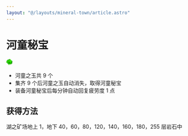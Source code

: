 ```yaml
---
layout: "@/layouts/mineral-town/article.astro"
---
```


# 河童秘宝

![河童秘宝](_河童秘宝.png)

- 河童之玉共 9 个
- 集齐 9 个后河童之玉自动消失，取得河童秘宝
- 装备河童秘宝后每分钟自动回复疲劳度 1 点

## 获得方法

湖之矿场地上 1，地下 40，60，80，120，140，160，180，255 层岩石中
